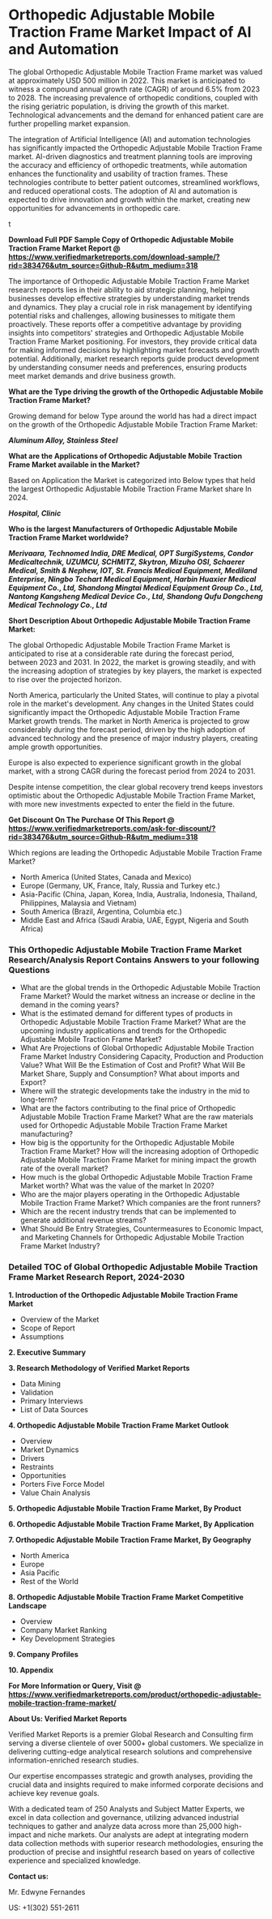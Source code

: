 <meta name="title" content="Global Orthopedic Adjustable Mobile Traction Frame Market Impact of AI and Automation"><meta name="description" content="The global Orthopedic Adjustable Mobile Traction Frame market was valued at approximately USD 500 million in 2022. This market is anticipated to witness a compound ann"><meta name="title" content="Orthopedic Adjustable Mobile Traction Frame Market Size, Share, Scope, Trends, Growth, Opportunities, Analysis, Forecast"><h1>Orthopedic Adjustable Mobile Traction Frame Market Impact of AI and Automation</h1><p>The global Orthopedic Adjustable Mobile Traction Frame market was valued at approximately USD 500 million in 2022. This market is anticipated to witness a compound annual growth rate (CAGR) of around 6.5% from 2023 to 2028. The increasing prevalence of orthopedic conditions, coupled with the rising geriatric population, is driving the growth of this market. Technological advancements and the demand for enhanced patient care are further propelling market expansion.</p><p>The integration of Artificial Intelligence (AI) and automation technologies has significantly impacted the Orthopedic Adjustable Mobile Traction Frame market. AI-driven diagnostics and treatment planning tools are improving the accuracy and efficiency of orthopedic treatments, while automation enhances the functionality and usability of traction frames. These technologies contribute to better patient outcomes, streamlined workflows, and reduced operational costs. The adoption of AI and automation is expected to drive innovation and growth within the market, creating new opportunities for advancements in orthopedic care.</p>t</p><p id="" class=""><strong>Download Full PDF Sample Copy of Orthopedic Adjustable Mobile Traction Frame Market Report @ <a href="https://www.verifiedmarketreports.com/download-sample/?rid=383476&utm_source=Github-R&utm_medium=318" target="_blank">https://www.verifiedmarketreports.com/download-sample/?rid=383476&utm_source=Github-R&utm_medium=318</a></strong></p><p>The importance of&nbsp;Orthopedic Adjustable Mobile Traction Frame Market research reports lies in their ability to aid strategic planning, helping businesses develop effective strategies by understanding market trends and dynamics. They play a crucial role in risk management by identifying potential risks and challenges, allowing businesses to mitigate them proactively. These reports offer a competitive advantage by providing insights into competitors' strategies and Orthopedic Adjustable Mobile Traction Frame Market positioning. For investors, they provide critical data for making informed decisions by highlighting market forecasts and growth potential. Additionally, market research reports guide product development by understanding consumer needs and preferences, ensuring products meet market demands and drive business growth.</p><p><strong>What are the&nbsp;Type driving the growth of the Orthopedic Adjustable Mobile Traction Frame Market?</strong></p><p id="" class="">Growing demand for below Type around the world has had a direct impact on the growth of the Orthopedic Adjustable Mobile Traction Frame Market:</p><em><strong>Aluminum Alloy, Stainless Steel</strong></em></p><strong>What are the&nbsp;Applications&nbsp;of Orthopedic Adjustable Mobile Traction Frame Market available in the Market?</strong></p><p id="" class="">Based on Application the Market is categorized into Below types that held the largest Orthopedic Adjustable Mobile Traction Frame Market share In 2024.</p><em><strong>Hospital, Clinic</strong></em></p><strong>Who is the largest Manufacturers of Orthopedic Adjustable Mobile Traction Frame Market worldwide?</strong></p><p><em><strong>Merivaara, Technomed India, DRE Medical, OPT SurgiSystems, Condor Medicaltechnik, UZUMCU, SCHMITZ, Skytron, Mizuho OSI, Schaerer Medical, Smith & Nephew, IOT, St. Francis Medical Equipment, Mediland Enterprise, Ningbo Techart Medical Equipment, Harbin Huaxier Medical Equipment Co., Ltd, Shandong Mingtai Medical Equipment Group Co., Ltd, Nantong Kangsheng Medical Device Co., Ltd, Shandong Qufu Dongcheng Medical Technology Co., Ltd</strong></em></p><p id="" class=""><strong>Short Description About Orthopedic Adjustable Mobile Traction Frame Market:</strong></p><p>The global Orthopedic Adjustable Mobile Traction Frame Market is anticipated to rise at a considerable rate during the forecast period, between 2023 and 2031. In 2022, the market is growing steadily, and with the increasing adoption of strategies by key players, the market is expected to rise over the projected horizon.</p><p>North America, particularly the United States, will continue to play a pivotal role in the market's development. Any changes in the United States could significantly impact the Orthopedic Adjustable Mobile Traction Frame Market growth trends. The market in North America is projected to grow considerably during the forecast period, driven by the high adoption of advanced technology and the presence of major industry players, creating ample growth opportunities.</p><p>Europe is also expected to experience significant growth in the global market, with a strong CAGR during the forecast period from 2024 to 2031.</p><p>Despite intense competition, the clear global recovery trend keeps investors optimistic about the Orthopedic Adjustable Mobile Traction Frame Market, with more new investments expected to enter the field in the future.</p><p id="" class=""><strong>Get Discount On The Purchase Of This Report @ <a href="https://www.verifiedmarketreports.com/ask-for-discount/?rid=383476&utm_source=Github-R&utm_medium=318" target="_blank">https://www.verifiedmarketreports.com/ask-for-discount/?rid=383476&utm_source=Github-R&utm_medium=318</a></strong></p>Which regions are leading the Orthopedic Adjustable Mobile Traction Frame Market?</p><ul><li>North America (United States, Canada and Mexico)</li><li>Europe (Germany, UK, France, Italy, Russia and Turkey etc.)</li><li>Asia-Pacific (China, Japan, Korea, India, Australia, Indonesia, Thailand, Philippines, Malaysia and Vietnam)</li><li>South America (Brazil, Argentina, Columbia etc.)</li><li>Middle East and Africa (Saudi Arabia, UAE, Egypt, Nigeria and South Africa)</li></ul><h3 id="" class="">This Orthopedic Adjustable Mobile Traction Frame Market Research/Analysis Report Contains Answers to your following Questions</h3><ul><li>What are the global trends in the Orthopedic Adjustable Mobile Traction Frame Market? Would the market witness an increase or decline in the demand in the coming years?</li><li>What is the estimated demand for different types of products in Orthopedic Adjustable Mobile Traction Frame Market? What are the upcoming industry applications and trends for the Orthopedic Adjustable Mobile Traction Frame Market?</li><li>What Are Projections of Global Orthopedic Adjustable Mobile Traction Frame Market Industry Considering Capacity, Production and Production Value? What Will Be the Estimation of Cost and Profit? What Will Be Market Share, Supply and Consumption? What about imports and Export?</li><li>Where will the strategic developments take the industry in the mid to long-term?</li><li>What are the factors contributing to the final price of Orthopedic Adjustable Mobile Traction Frame Market? What are the raw materials used for Orthopedic Adjustable Mobile Traction Frame Market manufacturing?</li><li>How big is the opportunity for the Orthopedic Adjustable Mobile Traction Frame Market? How will the increasing adoption of Orthopedic Adjustable Mobile Traction Frame Market for mining impact the growth rate of the overall market?</li><li>How much is the global Orthopedic Adjustable Mobile Traction Frame Market worth? What was the value of the market In 2020?</li><li>Who are the major players operating in the Orthopedic Adjustable Mobile Traction Frame Market? Which companies are the front runners?</li><li>Which are the recent industry trends that can be implemented to generate additional revenue streams?</li><li>What Should Be Entry Strategies, Countermeasures to Economic Impact, and Marketing Channels for Orthopedic Adjustable Mobile Traction Frame Market Industry?</li></ul><h3 id="" class="">Detailed TOC of Global Orthopedic Adjustable Mobile Traction Frame Market Research Report, 2024-2030</h3><p id="" class=""><strong>1. Introduction of the Orthopedic Adjustable Mobile Traction Frame Market</strong></p><ul><li>Overview of the Market</li><li>Scope of Report</li><li>Assumptions</li></ul><p id="" class=""><strong>2. Executive Summary</strong></p><p id="" class=""><strong>3. Research Methodology of Verified Market Reports</strong></p><ul><li>Data Mining</li><li>Validation</li><li>Primary Interviews</li><li>List of Data Sources</li></ul><p id="" class=""><strong>4. Orthopedic Adjustable Mobile Traction Frame Market Outlook</strong></p><ul><li>Overview</li><li>Market Dynamics</li><li>Drivers</li><li>Restraints</li><li>Opportunities</li><li>Porters Five Force Model</li><li>Value Chain Analysis</li></ul><p id="" class=""><strong>5. Orthopedic Adjustable Mobile Traction Frame Market, By Product</strong></p><p id="" class=""><strong>6. Orthopedic Adjustable Mobile Traction Frame Market, By Application</strong></p><p id="" class=""><strong>7. Orthopedic Adjustable Mobile Traction Frame Market, By Geography</strong></p><ul><li>North America</li><li>Europe</li><li>Asia Pacific</li><li>Rest of the World</li></ul><p id="" class=""><strong>8. Orthopedic Adjustable Mobile Traction Frame Market Competitive Landscape</strong></p><ul><li>Overview</li><li>Company Market Ranking</li><li>Key Development Strategies</li></ul><p id="" class=""><strong>9. Company Profiles</strong></p><p id="" class=""><strong>10. Appendix</strong></p><p id="" class=""><strong>For More Information or Query, Visit @ <a href="https://www.verifiedmarketreports.com/product/orthopedic-adjustable-mobile-traction-frame-market/" target="_blank">https://www.verifiedmarketreports.com/product/orthopedic-adjustable-mobile-traction-frame-market/</a></strong></p><p id="" class=""><strong>About Us: Verified Market Reports</strong></p><p id="" class="">Verified Market Reports is a premier Global Research and Consulting firm serving a diverse clientele of over 5000+ global customers. We specialize in delivering cutting-edge analytical research solutions and comprehensive information-enriched research studies.</p><p id="" class="">Our expertise encompasses strategic and growth analyses, providing the crucial data and insights required to make informed corporate decisions and achieve key revenue goals.</p><p id="" class="">With a dedicated team of 250 Analysts and Subject Matter Experts, we excel in data collection and governance, utilizing advanced industrial techniques to gather and analyze data across more than 25,000 high-impact and niche markets. Our analysts are adept at integrating modern data collection methods with superior research methodologies, ensuring the production of precise and insightful research based on years of collective experience and specialized knowledge.</p><p id="" class=""><strong>Contact us:</strong></p><p id="" class="">Mr. Edwyne Fernandes</p><p id="" class="">US: +1(302) 551-2611</p>